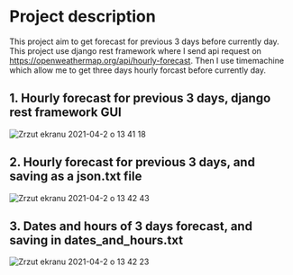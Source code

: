 
# Project description

This project aim to get forecast for previous 3 days before currently day. This project use django rest framework where I send api request on 
https://openweathermap.org/api/hourly-forecast. Then I use timemachine which allow me to get three days hourly forcast before currently day.

## 1. Hourly forecast for previous 3 days, django rest framework GUI

![Zrzut ekranu 2021-04-2 o 13 41 18](https://user-images.githubusercontent.com/56914063/113413139-3954f000-93ba-11eb-9120-de1e23020a65.png)

## 2. Hourly forecast for previous 3 days, and saving as a json.txt file

![Zrzut ekranu 2021-04-2 o 13 42 43](https://user-images.githubusercontent.com/56914063/113412925-cf3c4b00-93b9-11eb-934c-f6d64f859b5d.png)

## 3. Dates and hours of 3 days forecast, and saving in dates_and_hours.txt

![Zrzut ekranu 2021-04-2 o 13 42 23](https://user-images.githubusercontent.com/56914063/113413048-0e6a9c00-93ba-11eb-8e3a-c8ea96c0ce8d.png)
